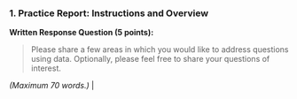 ### 1. Practice Report: Instructions and Overview

**Written Response Question (5 points):**

>Please share a few areas in which you would like to address questions using data. Optionally, please feel free to share your questions of interest.

*(Maximum 70 words.)*
|